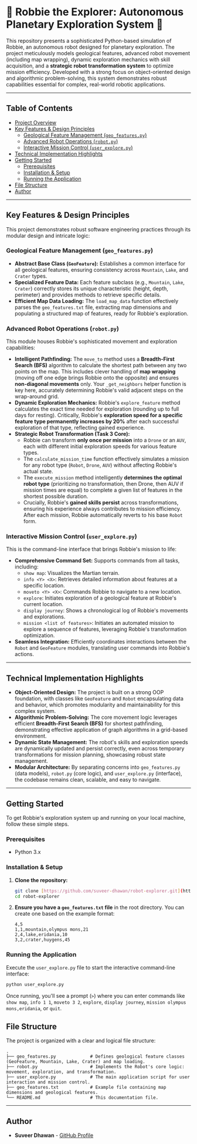 # 🚀 Robbie the Explorer: Autonomous Planetary Exploration System 🚀

This repository presents a sophisticated Python-based simulation of Robbie, an autonomous robot designed for planetary exploration. The project meticulously models geological features, advanced robot movement (including map wrapping), dynamic exploration mechanics with skill acquisition, and a **strategic robot transformation system** to optimize mission efficiency. Developed with a strong focus on object-oriented design and algorithmic problem-solving, this system demonstrates robust capabilities essential for complex, real-world robotic applications.

---
## Table of Contents

* [Project Overview](#project-overview)
* [Key Features & Design Principles](#key-features--design-principles)
    * [Geological Feature Management (`geo_features.py`)](#geological-feature-management-geo_featurespy)
    * [Advanced Robot Operations (`robot.py`)](#advanced-robot-operations-robotpy)
    * [Interactive Mission Control (`user_explore.py`)](#interactive-mission-control-user_explorepy)
* [Technical Implementation Highlights](#technical-implementation-highlights)
* [Getting Started](#getting-started)
    * [Prerequisites](#prerequisites)
    * [Installation & Setup](#installation--setup)
    * [Running the Application](#running-the-application)
* [File Structure](#file-structure)
* [Author](#author)

---
## Key Features & Design Principles

This project demonstrates robust software engineering practices through its modular design and intricate logic:

### Geological Feature Management (`geo_features.py`)

* **Abstract Base Class (`GeoFeature`):** Establishes a common interface for all geological features, ensuring consistency across `Mountain`, `Lake`, and `Crater` types.
* **Specialized Feature Data:** Each feature subclass (e.g., `Mountain`, `Lake`, `Crater`) correctly stores its unique characteristic (height, depth, perimeter) and provides methods to retrieve specific details.
* **Efficient Map Data Loading:** The `load_map_data` function effectively parses the `geo_features.txt` file, extracting map dimensions and populating a structured map of features, ready for Robbie's exploration.

### Advanced Robot Operations (`robot.py`)

This module houses Robbie's sophisticated movement and exploration capabilities:

* **Intelligent Pathfinding:** The `move_to` method uses a **Breadth-First Search (BFS)** algorithm to calculate the shortest path between any two points on the map. This includes clever handling of **map wrapping** (moving off one edge brings Robbie onto the opposite) and ensures **non-diagonal movements** only. Your `_get_neighbors` helper function is key here, accurately determining Robbie's valid adjacent steps on the wrap-around grid.
* **Dynamic Exploration Mechanics:** Robbie's `explore_feature` method calculates the exact time needed for exploration (rounding up to full days for resting). Critically, Robbie's **exploration speed for a specific feature type permanently increases by 20%** after each successful exploration of that type, reflecting gained experience.
* **Strategic Robot Transformation (Task 3 Core):**
    * Robbie can transform **only once per mission** into a `Drone` or an `AUV`, each with different initial exploration speeds for various feature types.
    * The `calculate_mission_time` function effectively simulates a mission for any robot type (`Robot`, `Drone`, `AUV`) without affecting Robbie's actual state.
    * The `execute_mission` method intelligently **determines the optimal robot type** (prioritizing no transformation, then Drone, then AUV if mission times are equal) to complete a given list of features in the shortest possible duration.
    * Crucially, Robbie's **gained skills persist** across transformations, ensuring his experience always contributes to mission efficiency. After each mission, Robbie automatically reverts to his base `Robot` form.

### Interactive Mission Control (`user_explore.py`)

This is the command-line interface that brings Robbie's mission to life:

* **Comprehensive Command Set:** Supports commands from all tasks, including:
    * `show map`: Visualizes the Martian terrain.
    * `info <Y> <X>`: Retrieves detailed information about features at a specific location.
    * `moveto <Y> <X>`: Commands Robbie to navigate to a new location.
    * `explore`: Initiates exploration of a geological feature at Robbie's current location.
    * `display journey`: Shows a chronological log of Robbie's movements and explorations.
    * `mission <list of features>`: Initiates an automated mission to explore a sequence of features, leveraging Robbie's transformation optimization.
* **Seamless Integration:** Efficiently coordinates interactions between the `Robot` and `GeoFeature` modules, translating user commands into Robbie's actions.

---
## Technical Implementation Highlights

* **Object-Oriented Design:** The project is built on a strong OOP foundation, with classes like `GeoFeature` and `Robot` encapsulating data and behavior, which promotes modularity and maintainability for this complex system.
* **Algorithmic Problem-Solving:** The core movement logic leverages efficient **Breadth-First Search (BFS)** for shortest pathfinding, demonstrating effective application of graph algorithms in a grid-based environment.
* **Dynamic State Management:** The robot's skills and exploration speeds are dynamically updated and persist correctly, even across temporary transformations for mission planning, showcasing robust state management.
* **Modular Architecture:** By separating concerns into `geo_features.py` (data models), `robot.py` (core logic), and `user_explore.py` (interface), the codebase remains clean, scalable, and easy to navigate.

---
## Getting Started

To get Robbie's exploration system up and running on your local machine, follow these simple steps.

### Prerequisites

* Python 3.x

### Installation & Setup

1.  **Clone the repository:**
    ```bash
    git clone [https://github.com/suveer-dhawan/robot-explorer.git](https://github.com/suveer-dhawan/robot-explorer.git)
    cd robot-explorer
    ```
2.  **Ensure you have a `geo_features.txt` file** in the root directory. You can create one based on the example format:
    ```
    4,5
    1,1,mountain,olympus mons,21
    2,4,lake,eridania,10
    3,2,crater,huygens,45
    ```

### Running the Application

Execute the `user_explore.py` file to start the interactive command-line interface:

```bash
python user_explore.py
```
Once running, you'll see a prompt (```>```) where you can enter commands like ```show map```, ```info 1 1```, ```moveto 3 2```, ```explore```, ```display journey```, ```mission olympus mons,eridania```, or ```quit```.

## File Structure

The project is organized with a clear and logical file structure:

```
.
├── geo_features.py             # Defines geological feature classes (GeoFeature, Mountain, Lake, Crater) and map loading.
├── robot.py                    # Implements the Robot's core logic: movement, exploration, and transformation.
├── user_explore.py             # The main application script for user interaction and mission control.
├── geo_features.txt            # Example file containing map dimensions and geological features.
└── README.md                   # This documentation file.
```
---

## Author

* **Suveer Dhawan** - [GitHub Profile](https://github.com/suveer-dhawan)
